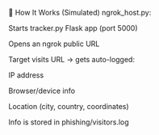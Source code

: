 🧪 How It Works (Simulated)
ngrok_host.py:

Starts tracker.py Flask app (port 5000)

Opens an ngrok public URL

Target visits URL → gets auto-logged:

IP address

Browser/device info

Location (city, country, coordinates)

Info is stored in phishing/visitors.log